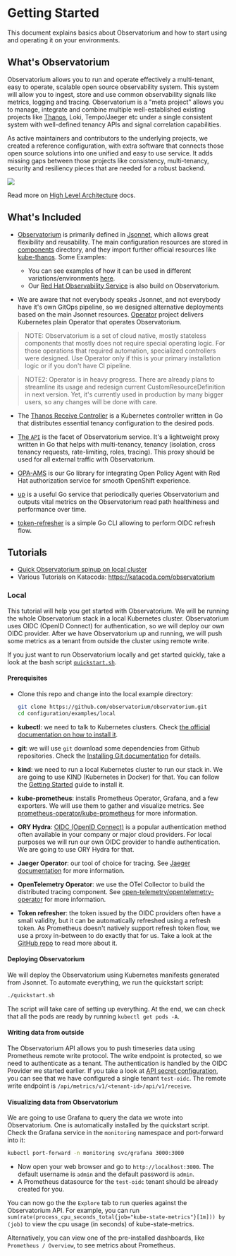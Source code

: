 # Getting Started

This document explains basics about Observatorium and how to start using and operating it on your environments.

## What's Observatorium

Observatorium allows you to run and operate effectively a multi-tenant, easy to operate, scalable open source observability system. This system will allow you to ingest, store and use common observability signals like metrics, logging and tracing. Observatorium is a "meta project" allows you to manage, integrate and combine multiple well-established existing projects like [Thanos](https://thanos.io), Loki, Tempo/Jaeger etc under a single consistent system with well-defined tenancy APIs and signal correlation capabilities.

As active maintainers and contributors to the underlying projects, we created a reference configuration, with extra software that connects those open source solutions into one unified and easy to use service. It adds missing gaps between those projects like consistency, multi-tenancy, security and resiliency pieces that are needed for a robust backend.

![](/docs/design/Observatorium-High-Level.png)

Read more on [High Level Architecture](/docs/design/architecture.md) docs.

## What's Included

* [Observatorium](https://github.com/observatorium/observatorium) is primarily defined in [Jsonnet](https://jsonnet.org/), which allows great flexibility and reusability. The main configuration resources are stored in [components](https://github.com/observatorium/observatorium/tree/main/configuration/components) directory, and they import further official resources like [kube-thanos](https://github.com/thanos-io/kube-thanos). Some Examples:
  * You can see examples of how it can be used in different variations/environments [here](https://github.com/observatorium/observatorium/tree/main/configuration/examples).
  * Our [Red Hat Observability Service](https://github.com/rhobs/configuration) is also build on Observatorium.

* We are aware that not everybody speaks Jsonnet, and not everybody have it's own GitOps pipeline, so we designed alternative deployments based on the main Jsonnet resources. [Operator](https://github.com/observatorium/operator) project delivers Kubernetes plain Operator that operates Observatorium.

> NOTE: Observatorium is a set of cloud native, mostly stateless components that mostly does not require special operating logic. For those operations that required automation, specialized controllers were designed. Use Operator only if this is your primary installation logic or if you don't have CI pipeline.

> NOTE2: Operator is in heavy progress. There are already plans to streamline its usage and redesign current CustomResourceDefinition in next version. Yet, it's currently used in production by many bigger users, so any changes will be done with care.

* The [Thanos Receive Controller](https://github.com/observatorium/thanos-receive-controller) is a Kubernetes controller written in Go that distributes essential tenancy configuration to the desired pods.

* [The `API`](https://github.com/observatorium/api) is the facet of Observatorium service. It's a lightweight proxy written in Go that helps with multi-tenancy, tenancy (isolation, cross tenancy requests, rate-limiting, roles, tracing). This proxy should be used for all external traffic with Observatorium.

* [OPA-AMS](https://github.com/observatorium/opa-ams) is our Go library for integrating Open Policy Agent with Red Hat authorization service for smooth OpenShift experience.

* [up](https://github.com/observatorium/up) is a useful Go service that periodically queries Observatorium and outputs vital metrics on the Observatorium read path healthiness and performance over time.

* [token-refresher](https://github.com/observatorium/token-refresher) is a simple Go CLI allowing to perform OIDC refresh flow.

## Tutorials

* [Quick Observatorium spinup on local cluster](#local)
* Various Tutorials on Katacoda: https://katacoda.com/observatorium

### Local

This tutorial will help you get started with Observatorium. We will be running the whole Observatorium stack in a local Kubernetes cluster. Observatorium uses OIDC (OpenID Connect) for authentication, so we will deploy our own OIDC provider. After we have Observatorium up and running, we will push some metrics as a tenant from outside the cluster using remote write.

If you just want to run Observatorium locally and get started quickly, take a look at the bash script [`quickstart.sh`](../../configuration/examples/local/quickstart.sh).

#### Prerequisites

- Clone this repo and change into the local example directory:

  ```bash
  git clone https://github.com/observatorium/observatorium.git
  cd configuration/examples/local
  ```

- **kubectl**: we need to talk to Kubernetes clusters. Check [the official documentation on how to install it](https://kubernetes.io/docs/tasks/tools/#kubectl).

- **git**: we will use `git` download some dependencies from Github repositories. Check the [Installing Git documentation](https://git-scm.com/book/en/v2/Getting-Started-Installing-Git) for details.

- **kind**: we need to run a local Kubernetes cluster to run our stack in. We are going to use KIND (Kubernetes in Docker) for that. You can follow the [Getting Started](https://kind.sigs.k8s.io/docs/user/quick-start/) guide to install it.

- **kube-prometheus**: installs Prometheus Operator, Grafana, and a few exporters. We will use them to gather and visualize metrics. See [prometheus-operator/kube-prometheus](https://github.com/prometheus-operator/kube-prometheus) for more information.

- **ORY Hydra**: [OIDC (OpenID Connect)](https://openid.net/connect/) is a popular authentication method often available in your company or major cloud providers. For local purposes we will run our own OIDC provider to handle authentication. We are going to use ORY Hydra for that.

- **Jaeger Operator**: our tool of choice for tracing. See [Jaeger documentation](https://www.jaegertracing.io/docs/latest/operator/) for more information.

- **OpenTelemetry Operator**: we use the OTel Collector to build the distributed tracing component. See [open-telemetry/opentelemetry-operator](https://github.com/open-telemetry/opentelemetry-operator) for more information.

- **Token refresher**: the token issued by the OIDC providers often have a small validity, but it can be automatically refreshed using a refresh token. As Prometheus doesn't natively support refresh token flow, we use a proxy in-between to do exactly that for us. Take a look at the [GitHub repo](https://github.com/observatorium/token-refresher) to read more about it.

#### Deploying Observatorium

We will deploy the Observatorium using Kubernetes manifests generated from Jsonnet. To automate everything, we run the quickstart script:

```sh
./quickstart.sh
```

The script will take care of setting up everything. At the end, we can check that all the pods are ready by running `kubectl get pods -A`.

#### Writing data from outside

The Observatorium API allows you to push timeseries data using Prometheus remote write protocol. The write endpoint is protected, so we need to authenticate as a tenant. The authentication is handled by the OIDC Provider we started earlier. If you take a look at [API secret configuration](../../configuration/examples/local/manifests/observatorium/api-secret.yaml), you can see that we have configured a single tenant `test-oidc`. The remote write endpoint is `/api/metrics/v1/<tenant-id>/api/v1/receive`.

#### Visualizing data from Observatorium

We are going to use Grafana to query the data we wrote into Observatorium. One is automatically installed by the quickstart script.
Check the Grafana service in the `monitoring` namespace and port-forward into it:

```sh
kubectl port-forward -n monitoring svc/grafana 3000:3000
```

* Now open your web browser and go to `http://localhost:3000`. The default username is `admin` and the default password is `admin`.
* A Prometheus datasource for the `test-oidc` tenant should be already created for you.

You can now go the the `Explore` tab to run queries against the Observatorium API. For example, you can run `sum(rate(process_cpu_seconds_total{job="kube-state-metrics"}[1m])) by (job)` to view the cpu usage (in seconds) of kube-state-metrics.

Alternatively, you can view one of the pre-installed dashboards, like `Prometheus / Overview`, to see metrics about Prometheus.
